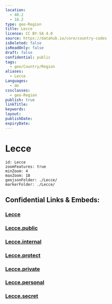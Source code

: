 ```yaml
---
location:
  - 40.2
  - 18.2
type: geo-Region
title: Lecce
license: CC BY-SA 4.0
source: https://datahub.io/core/country-codes
isDeleted: false
isReadOnly: false
draft: false
confidential: public
tags:
  - geo/Country/Region
aliases:
  - Lecce
Languages:
  - de
cssclasses:
  - geo-Region
publish: true
linkTitle:
keywords:
layout:
publishDate:
expiryDate:
---
```


# Lecce

```leaflet
id: Lecce
zoomFeatures: true 
minZoom: 4 
maxZoom: 18
geojsonFolder: ./Lecce/
markerFolder: ./Lecce/
```


## Confidential Links & Embeds: 

### [Lecce](/_Standards/Earth/Continent/Europe/Europe~South/Italy/regions~Italy/Apulia/Lecce.md) 

### [Lecce.public](/_public/Earth/Continent/Europe/Europe~South/Italy/regions~Italy/Apulia/Lecce.public.md) 

### [Lecce.internal](/_internal/Earth/Continent/Europe/Europe~South/Italy/regions~Italy/Apulia/Lecce.internal.md) 

### [Lecce.protect](/_protect/Earth/Continent/Europe/Europe~South/Italy/regions~Italy/Apulia/Lecce.protect.md) 

### [Lecce.private](/_private/Earth/Continent/Europe/Europe~South/Italy/regions~Italy/Apulia/Lecce.private.md) 

### [Lecce.personal](/_personal/Earth/Continent/Europe/Europe~South/Italy/regions~Italy/Apulia/Lecce.personal.md) 

### [Lecce.secret](/_secret/Earth/Continent/Europe/Europe~South/Italy/regions~Italy/Apulia/Lecce.secret.md)

